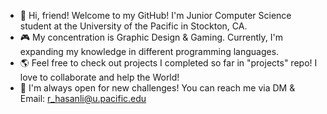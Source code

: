 - 👋 Hi, friend! Welcome to my GitHub! I'm Junior Computer Science student at the University of the Pacific in Stockton, CA.
- 🎮 My concentration is Graphic Design & Gaming. Currently, I'm expanding my knowledge in different programming languages.
- 🌎 Feel free to check out projects I completed so far in "projects" repo! I love to collaborate and help the World!
- 🤝 I'm always open for new challenges! You can reach me via DM & Email: r_hasanli@u.pacific.edu

<!---
ramizzik/ramizzik is a ✨ special ✨ repository because its `README.md` (this file) appears on your GitHub profile.
You can click the Preview link to take a look at your changes.
--->
